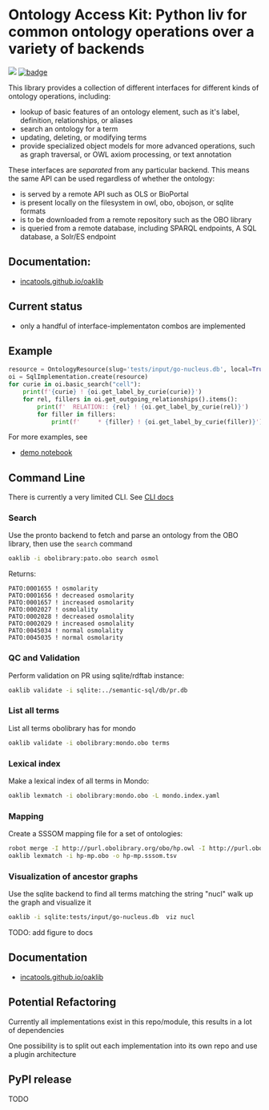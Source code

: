# Ontology Access Kit: Python liv for common ontology operations over a variety of backends

![](https://github.com/incatools/oaklib/workflows/Build/badge.svg)
[![badge](https://img.shields.io/badge/launch-binder-579ACA.svg)](https://mybinder.org/v2/gh/incatools/oaklib/main?filepath=notebooks)

This library provides a collection of different interfaces for different kinds of ontology operations, including:

 - lookup of basic features of an ontology element, such as it's label, definition, relationships, or aliases
 - search an ontology for a term
 - updating, deleting, or modifying terms
 - provide specialized object models for more advanced operations, such as graph traversal, or OWL axiom processing, or text annotation

These interfaces are *separated* from any particular backend. This means the same API can be used regardless of whether the ontology:

 - is served by a remote API such as OLS or BioPortal
 - is present locally on the filesystem in owl, obo, obojson, or sqlite formats
 - is to be downloaded from a remote repository such as the OBO library
 - is queried from a remote database, including SPARQL endpoints, A SQL database, a Solr/ES endpoint

## Documentation:

- [incatools.github.io/oaklib](https://incatools.github.io/oaklib)

## Current status

 - only a handful of interface-implementaton combos are implemented

## Example

```python
resource = OntologyResource(slug='tests/input/go-nucleus.db', local=True)
oi = SqlImplementation.create(resource)
for curie in oi.basic_search("cell"):
    print(f'{curie} ! {oi.get_label_by_curie(curie)}')
    for rel, fillers in oi.get_outgoing_relationships().items():
        print(f'  RELATION:: {rel} ! {oi.get_label_by_curie(rel)}')
        for filler in fillers:
            print(f'     * {filler} ! {oi.get_label_by_curie(filler)}')
```

For more examples, see

- [demo notebook](https://github.com/incatools/oaklib/blob/main/notebooks/basic-demo.ipynb)

## Command Line

There is currently a very limited CLI. See [CLI docs](https://incatools.github.io/oaklib/cli.html)

### Search

Use the pronto backend to fetch and parse an ontology from the OBO library, then use the `search` command

```bash
oaklib -i obolibrary:pato.obo search osmol 
```

Returns:

```
PATO:0001655 ! osmolarity
PATO:0001656 ! decreased osmolarity
PATO:0001657 ! increased osmolarity
PATO:0002027 ! osmolality
PATO:0002028 ! decreased osmolality
PATO:0002029 ! increased osmolality
PATO:0045034 ! normal osmolality
PATO:0045035 ! normal osmolarity
```

### QC and Validation

Perform validation on PR using sqlite/rdftab instance:

```bash
oaklib validate -i sqlite:../semantic-sql/db/pr.db
```

### List all terms

List all terms obolibrary has for mondo

```bash
oaklib validate -i obolibrary:mondo.obo terms
```

### Lexical index

Make a lexical index of all terms in Mondo:

```bash
oaklib lexmatch -i obolibrary:mondo.obo -L mondo.index.yaml
```

### Mapping

Create a SSSOM mapping file for a set of ontologies:

```bash
robot merge -I http://purl.obolibrary.org/obo/hp.owl -I http://purl.obolibrary.org/obo/mp.owl convert --check false -o hp-mp.obo
oaklib lexmatch -i hp-mp.obo -o hp-mp.sssom.tsv
```




### Visualization of ancestor graphs

Use the sqlite backend to find all terms matching the string "nucl" walk up the graph and visualize it

```bash
oaklib -i sqlite:tests/input/go-nucleus.db  viz nucl
```

TODO: add figure to docs

## Documentation

- [incatools.github.io/oaklib](https://incatools.github.io/oaklib)

## Potential Refactoring

Currently all implementations exist in this repo/module, this results in a lot of dependencies

One possibility is to split out each implementation into its own repo and use a plugin architecture

## PyPI release

TODO
